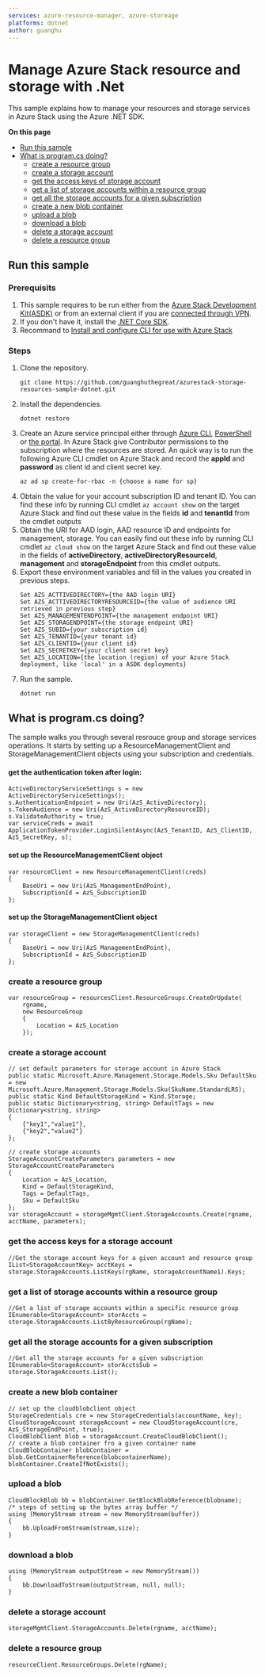```yaml
---
services: azure-resource-manager, azure-storeage
platforms: dotnet
author: guanghu
---
```


# Manage Azure Stack resource and storage with .Net

This sample explains how to manage your resources and storage services in Azure Stack using the Azure .NET SDK. 

**On this page**
- [Run this sample](#run)
- [What is program.cs doing?](#example)
    - [create a resource group](#create-rg)
    - [create a storage account](#create-sa)
    - [get the access keys of storage account](#get-sa-keys)
    - [get a list of storage accounts within a resource group](#list-sa-rg)
    - [get all the storage accounts for a given subscription](#list-sa-sub)
    - [create a new blob container](#create-blob)
    - [upload a blob](#upload)
    - [download a blob](#download)
    - [delete a storage account](#delete-sa)
    - [delete a resource group](#delete-rg)

<a id="run"></a>
## Run this sample
### Prerequisits
1. This sample requires to be run either from the [Azure Stack Development Kit(ASDK)](https://docs.microsoft.com/en-us/azure/azure-stack/azure-stack-connect-azure-stack#connect-with-remote-desktop) or from an external client if you are [connected through VPN](https://docs.microsoft.com/en-us/azure/azure-stack/azure-stack-connect-azure-stack#connect-with-vpn).
1. If you don't have it, install the [.NET Core SDK](https://www.microsoft.com/net/core).
1. Recommand to [Install and configure CLI for use with Azure Stack](https://docs.microsoft.com/en-us/azure/azure-stack/azure-stack-connect-cli)
### Steps
1. Clone the repository.
    ```
    git clone https://github.com/guanghuthegreat/azurestack-storage-resources-sample-dotnet.git
    ```
1. Install the dependencies.
    ```
    dotnet restore
    ```
1. Create an Azure service principal either through
    [Azure CLI](https://azure.microsoft.com/documentation/articles/resource-group-authenticate-service-principal-cli/),
    [PowerShell](https://azure.microsoft.com/documentation/articles/resource-group-authenticate-service-principal/)
    or [the portal](https://azure.microsoft.com/documentation/articles/resource-group-create-service-principal-portal/).
   In Azure Stack give Contributor permissions to the subscription where the resources are stored. 
   An quick way is to run the following Azure CLI cmdlet on Azure Stack and record the **appId** and **password** as client id and client secret key. 
   ```
   az ad sp create-for-rbac -n {choose a name for sp}
   ```
1. Obtain the value for your account subscription ID and tenant ID. You can find these info by running CLI cmdlet `az account show` on the target Azure Stack and find out these value in the fields **id** and **tenantId** from the cmdlet outputs 
1. Obtain the URI for AAD login, AAD resource ID and endpoints for management, storage. You can easily find out these info by running CLI cmdlet `az cloud show` on the target Azure Stack and find out these value in the fields of **activeDirectory**, **activeDirectoryResourceId**, **management** and **storageEndpoint** from this cmdlet outputs. 
1. Export these environment variables and fill in the values you created in previous steps.  
    ```
    Set AZS_ACTTIVEDIRECTORY={the AAD login URI}
    Set AZS_ACTTIVEDIRECTORYRESOURCEID={the value of audience URI retrieved in previous step}
    Set AZS_MANAGEMENTENDPOINT={the management endpoint URI}
    Set AZS_STORAGENDPOINT={the storage endpoint URI}
    Set AZS_SUBID={your subscription id}
    Set AZS_TENANTID={your tenant id}
    Set AZS_CLIENTID={your client id}
    Set AZS_SECRETKEY={your client secret key}
    Set AZS_LOCATION={the location (region) of your Azure Stack deployment, like 'local' in a ASDK deployments}
    ```
1. Run the sample.
    ```
    dotnet run
    ```
<a id="example"></a>
## What is program.cs doing? 
The sample walks you through several resrouce group and storage services operations. It starts by setting up a ResourceManagementClient and StorageManagementClient objects using your subscription and credentials. 
#### get the authentication token after login:
```
ActiveDirectoryServiceSettings s = new ActiveDirectoryServiceSettings();
s.AuthenticationEndpoint = new Uri(AzS_ActiveDirectory);
s.TokenAudience = new Uri(AzS_ActiveDirectoryResourceID);
s.ValidateAuthority = true;
var serviceCreds = await ApplicationTokenProvider.LoginSilentAsync(AzS_TenantID, AzS_ClientID, AzS_SecretKey, s);
```
#### set up the ResourceManagementClient object
```
var resourceClient = new ResourceManagementClient(creds)
{
    BaseUri = new Uri(AzS_ManagementEndPoint),
    SubscriptionId = AzS_SubscriptionID
};
```
#### set up the StorageManagementClient object 
```            
var storageClient = new StorageManagementClient(creds)
{
    BaseUri = new Uri(AzS_ManagementEndPoint),
    SubscriptionId = AzS_SubscriptionID
};
```
<a id="create-rg"></a>
### create a resource group 
```
var resourceGroup = resourcesClient.ResourceGroups.CreateOrUpdate(
    rgname,
    new ResourceGroup
    {
        Location = AzS_Location
    });
```
<a id="create-sa"></a>
### create a storage account 
```
// set default parameters for storage account in Azure Stack 
public static Microsoft.Azure.Management.Storage.Models.Sku DefaultSku = new Microsoft.Azure.Management.Storage.Models.Sku(SkuName.StandardLRS);
public static Kind DefaultStorageKind = Kind.Storage;
public static Dictionary<string, string> DefaultTags = new Dictionary<string, string>
{
    {"key1","value1"},
    {"key2","value2"}
};
```
```
// create storage accounts 
StorageAccountCreateParameters parameters = new StorageAccountCreateParameters
{
    Location = AzS_Location, 
    Kind = DefaultStorageKind, 
    Tags = DefaultTags, 
    Sku = DefaultSku 
};
var storageAccount = storageMgmtClient.StorageAccounts.Create(rgname, acctName, parameters);
```
<a id="get-sa-keys"></a>
### get the access keys for a storage account 
```
//Get the storage account keys for a given account and resource group
IList<StorageAccountKey> acctKeys = storage.StorageAccounts.ListKeys(rgName, storageAccountName1).Keys;
```
<a id="list-sa-rg"></a>
### get a list of storage accounts within a resource group 
```
//Get a list of storage accounts within a specific resource group
IEnumerable<StorageAccount> storAccts = storage.StorageAccounts.ListByResourceGroup(rgName);
```
<a id="list-sa-sub"></a>
### get all the storage accounts for a given subscription 
```
//Get all the storage accounts for a given subscription
IEnumerable<StorageAccount> storAcctsSub = storage.StorageAccounts.List();
```
<a id="create-blob"></a>
### create a new blob container
```
// set up the cloudblobclient object
StorageCredentials cre = new StorageCredentials(accountName, key);
CloudStorageAccount storageAccount = new CloudStorageAccount(cre, AzS_StorageEndPoint, true);
CloudBlobClient blob = storageAccount.CreateCloudBlobClient();
// create a blob container fro a given container name
CloudBlobContainer blobContainer = blob.GetContainerReference(blobcontainerName);
blobContainer.CreateIfNotExists();
```
<a id="upload"></a>
### upload a blob 
```
CloudBlockBlob bb = blobContainer.GetBlockBlobReference(blobname);
/* steps of setting up the bytes array buffer */ 
using (MemoryStream stream = new MemoryStream(buffer))
{
    bb.UploadFromStream(stream,size);
}
```
<a id="download"></a>
### download a blob 
```
using (MemoryStream outputStream = new MemoryStream())
{
    bb.DownloadToStream(outputStream, null, null); 
}
```
<a id="delete-sa"></a>
### delete a storage account 
```
storageMgmtClient.StorageAccounts.Delete(rgname, acctName);

```
<a id="delete-rg"></a>
### delete a resource group 
```
resourceClient.ResourceGroups.Delete(rgName);

```
